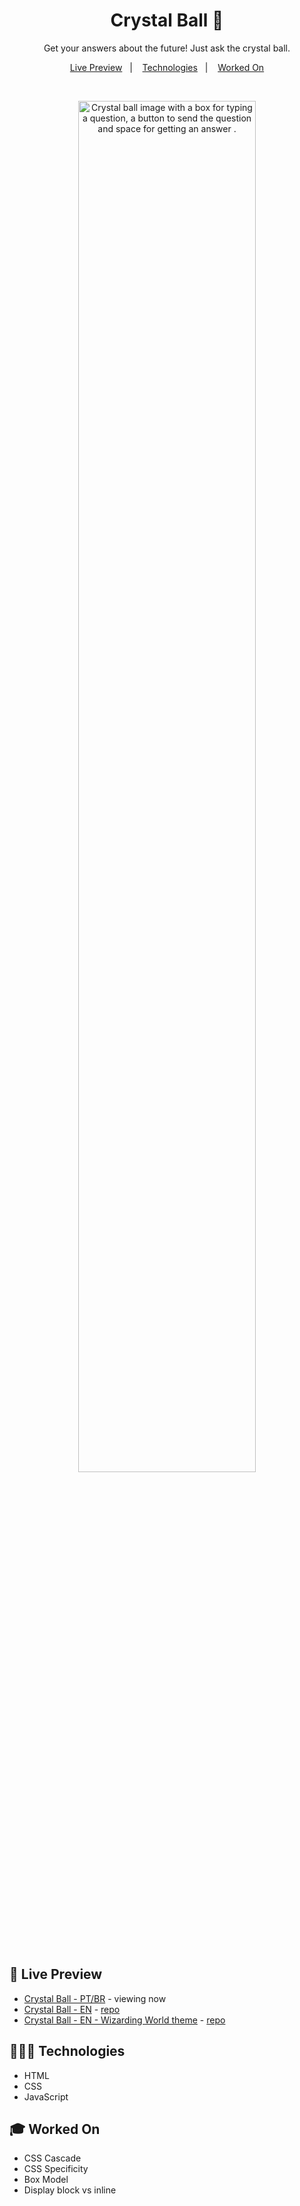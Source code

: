 <h1 align="center"> Crystal Ball 🔮 </h1>

<p align="center">
  Get your answers about the future! Just ask the crystal ball.
</p>

<p align="center">
  <a href="#-live-preview">Live Preview</a>&nbsp;&nbsp;&nbsp;|&nbsp;&nbsp;&nbsp;
  <a href="#-technologies">Technologies</a>&nbsp;&nbsp;&nbsp;|&nbsp;&nbsp;&nbsp;
  <a href="#-worked-on">Worked On</a>
</p>

<br/>

<p align="center">
  <img alt="Crystal ball image with a box for typing a question, a button to send the question and space for getting an answer ." src="./.github/crystal-ball-en-2.png" width="75%" />
</p>

<br/>

## 📝 Live Preview 

- [Crystal Ball - PT/BR](https://diegommagno.com/github/rocketseat/events/explorer-marathon/explorer-marathon-01/crystal-ball/pt-br/) - viewing now
- [Crystal Ball - EN](https://diegommagno.com/github/rocketseat/events/explorer-marathon/explorer-marathon-01/crystal-ball/en/) - [repo](https://github.com/diegommagno/rocketseat/tree/main/events/explorer-marathon/explorer-marathon-01/crystal-ball/en)
- [Crystal Ball - EN - Wizarding World theme](https://diegommagno.com/github/rocketseat/events/explorer-marathon/explorer-marathon-01/wizarding-world-crystal-ball) - [repo](https://github.com/diegommagno/rocketseat/tree/main/events/explorer-marathon/explorer-marathon-01/wizarding-world-crystal-ball)

## 🧑🏻‍💻 Technologies

- HTML
- CSS
- JavaScript

## 🎓 Worked On

- CSS Cascade
- CSS Specificity
- Box Model
- Display block vs inline